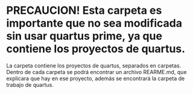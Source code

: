 # PRECAUCION! Esta carpeta es importante que no sea modificada sin usar quartus prime, ya que contiene los proyectos de quartus.

La carpeta contiene los proyectos de quartus, separados en carpetas. Dentro de cada carpeta se podrá encontrar un archivo REARME.md, que explicara que hay en ese proyecto, además se encontrará la carpeta de trabajo de quartus. 
